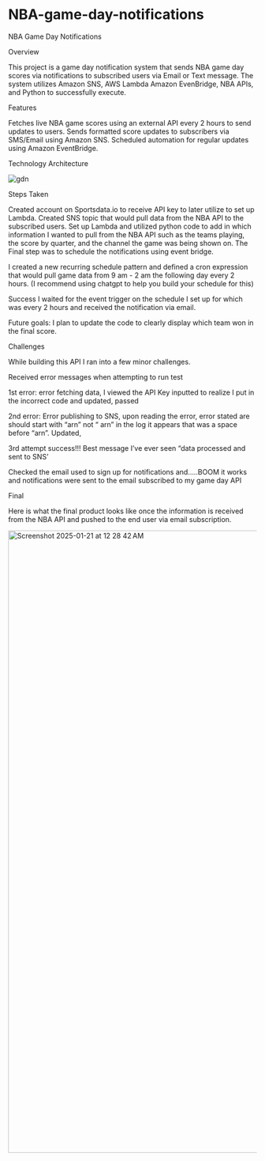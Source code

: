 # NBA-game-day-notifications

NBA Game Day Notifications 

Overview

This project is a game day notification system that sends NBA game day scores via notifications to subscribed users via Email or Text message. The system utilizes Amazon SNS, AWS Lambda  Amazon EvenBridge, NBA APIs, and Python to successfully execute.

Features

Fetches live NBA game scores using an external API every 2 hours to send updates to users.
Sends formatted score updates to subscribers via SMS/Email using Amazon SNS.
Scheduled automation for regular updates using Amazon EventBridge.


Technology Architecture

![gdn](https://github.com/user-attachments/assets/a31fde4e-f914-4885-ab81-840e722a813b)

Steps Taken 

Created account on Sportsdata.io to receive API key to later utilize to set up Lambda. 
Created SNS topic that would pull data from the NBA API to the subscribed users. 
Set up Lambda and utilized python code to add in which information I wanted to pull from the NBA API such as the teams playing, the score by quarter, and the channel the game was being shown on. 
The Final step was to schedule the notifications using event bridge. 

I created a new recurring schedule pattern and defined a cron expression that would pull game data from 9 am - 2 am the following day every 2 hours. (I recommend using chatgpt to help you build your schedule for this) 

Success I waited for the event trigger on the schedule I set up for which was every 2 hours and received the notification via email. 

Future goals: I plan to update the code to clearly display which team won in the final score. 

Challenges

While building this API I ran into a few minor challenges. 

Received error messages when attempting to run test 

1st error:  error fetching data, I viewed the API Key inputted to realize I put in the incorrect code and updated, passed 

2nd error: Error publishing to SNS, upon reading the error, error stated are should start with “arn” not “  arn” in the log it appears that was a space before “arn”. Updated, 

3rd attempt success!!! Best message I’ve ever seen “data processed and sent to SNS’

Checked the email used to sign up for notifications and…..BOOM it works and notifications were sent to the email subscribed to my game day API 

Final 

Here is what the final product looks like once the information is received from the NBA API and pushed to the end user via email subscription. 

<img width="1259" alt="Screenshot 2025-01-21 at 12 28 42 AM" src="https://github.com/user-attachments/assets/64aa6004-197c-4765-8f65-4c530f8b0620" />




